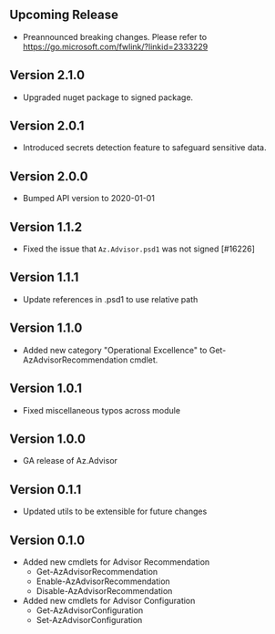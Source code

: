 <!--
    Please leave this section at the top of the change log.

    Changes for the upcoming release should go under the section titled "Upcoming Release", and should adhere to the following format:

    ## Upcoming Release
    * Overview of change #1
        - Additional information about change #1
    * Overview of change #2
        - Additional information about change #2
        - Additional information about change #2
    * Overview of change #3
    * Overview of change #4
        - Additional information about change #4

    ## YYYY.MM.DD - Version X.Y.Z (Previous Release)
    * Overview of change #1
        - Additional information about change #1
-->
## Upcoming Release
* Preannounced breaking changes. Please refer to https://go.microsoft.com/fwlink/?linkid=2333229

## Version 2.1.0
* Upgraded nuget package to signed package.

## Version 2.0.1
* Introduced secrets detection feature to safeguard sensitive data.

## Version 2.0.0
* Bumped API version to 2020-01-01

## Version 1.1.2
* Fixed the issue that `Az.Advisor.psd1` was not signed [#16226]

## Version 1.1.1
* Update references in .psd1 to use relative path

## Version 1.1.0
* Added new category "Operational Excellence" to Get-AzAdvisorRecommendation cmdlet.

## Version 1.0.1
* Fixed miscellaneous typos across module

## Version 1.0.0
* GA release of Az.Advisor

## Version 0.1.1
* Updated utils to be extensible for future changes

## Version 0.1.0
* Added new cmdlets for Advisor Recommendation
    - Get-AzAdvisorRecommendation
    - Enable-AzAdvisorRecommendation
    - Disable-AzAdvisorRecommendation
* Added new cmdlets for Advisor Configuration
    - Get-AzAdvisorConfiguration
    - Set-AzAdvisorConfiguration

